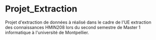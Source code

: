# Projet_Extraction
Projet d'extraction de données à réalisé dans le cadre de l'UE extraction des connaissances HMIN208 lors du second semestre de Master 1 informatique à l'université de Montpellier.
